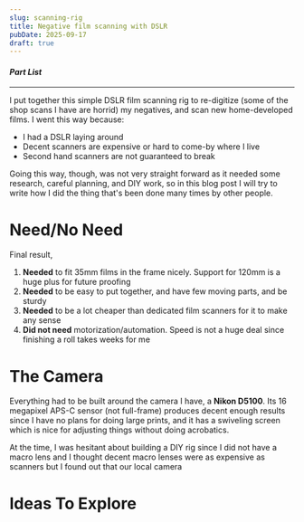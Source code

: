 ```yaml
---
slug: scanning-rig
title: Negative film scanning with DSLR
pubDate: 2025-09-17
draft: true
---
```


#### *Part List*



---

I put together this simple DSLR film scanning rig to re-digitize (some of the shop scans I have are horrid) my negatives, and scan new home-developed films. I went this way because:

- I had a DSLR laying around
- Decent scanners are expensive or hard to come-by where I live
- Second hand scanners are not guaranteed to break

Going this way, though, was not very straight forward as it needed some research, careful planning, and DIY work, so in this blog post I will try to write how I did the thing that's been done many times by other people.

# Need/No Need

Final result,

1. **Needed** to fit 35mm films in the frame nicely. Support for 120mm is a huge plus for future proofing
2. **Needed** to be easy to put together, and have few moving parts, and be sturdy
3. **Needed** to be a lot cheaper than dedicated film scanners for it to make any sense
4. **Did not need** motorization/automation. Speed is not a huge deal since finishing a roll takes weeks for me

# The Camera

Everything had to be built around the camera I have, a **Nikon D5100**. Its 16 megapixel APS-C sensor (not full-frame) produces decent enough results since I have no plans for doing large prints, and it has a swiveling screen which is nice for adjusting things without doing acrobatics.

At the time, I was hesitant about building a DIY rig since I did not have a macro lens and I thought decent macro lenses were as expensive as scanners but I found out that our local camera 


# Ideas To Explore